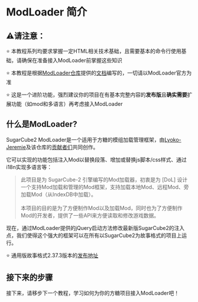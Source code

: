 # ModLoader 简介

## ⚠️请注意：

⭐  本教程系列均要求掌握一定HTML相关技术基础，且需要基本的命令行使用基础，请确保在准备接入ModLoader前掌握这些知识

⭐  本教程是根据[ModLoader仓库](https://github.com/Lyoko-Jeremie/sugarcube-2-ModLoader)提供的[文档](https://github.com/Lyoko-Jeremie/sugarcube-2-ModLoader/blob/master/README.md)编写的，一切请以ModLoader官方为准

⭐  这是一个进阶功能，强烈建议你的项目在有基本完整内容的**发布版**且**确实需要**扩展功能（如mod和多语言）再考虑接入ModLoader

## 什么是ModLoader?

SugarCube2 ModLoader是一个适用于方糖的模组加载管理框架，由[Lyoko-Jeremie](https://github.com/Lyoko-Jeremie)及该仓库的[贡献者们](https://github.com/Lyoko-Jeremie/sugarcube-2-ModLoader/graphs/contributors)共同创作。

它可以实现的功能包括注入Mod以替换段落、增加或替换js脚本/css样式、通过i18n实现多语言等：

> 此项目是为 SugarCube-2 引擎编写的Mod加载器，初衷是为 [DoL] 设计一个支持Mod加载和管理的Mod框架，支持加载本地Mod、远程Mod、旁加载Mod（从IndexDB中加载）。<br><br>
本项目的目的是为了方便制作Mod以及加载Mod，同时也为了方便制作Mod的开发者，提供了一些API来方便读取和修改游戏数据。

现在，通过ModLoader提供的jQuery启动方法修改最新版SugarCube2的注入点，我们使得这个强大的框架可以在所有以SugarCube2为故事格式的项目上运行。

⭐  通用版故事格式2.37.3版本的[发布地址](https://github.com/RyaraSUKI/sugarcube-2-modloader-orig/releases/tag/v2.37.3-modloader)

## 接下来的步骤
接下来，请移步下一个教程，学习如何为你的方糖项目接入ModLoader吧！